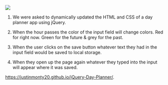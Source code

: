 ![](/screenshot/dayplanner.png)

1. We were asked to dynamically updated the HTML and CSS of a day planner app using jQuery.

2. When the hour passes the color of the input field will change colors. Red for right now. Green for the future & grey for the past. 

3. When the user clicks on the save button whatever text they had in the input field would be saved to local storage.

4. When they open up the page again whatever they typed into the input will appear where it was saved. 


https://justinmonty20.github.io/jQuery-Day-Planner/.